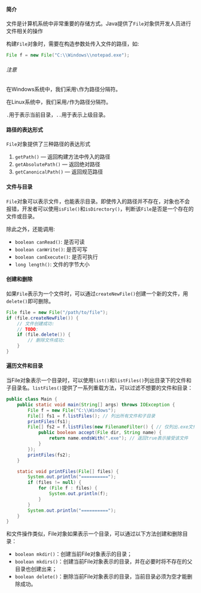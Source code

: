 #### 简介
文件是计算机系统中非常重要的存储方式。Java提供了`File`对象供开发人员进行文件相关的操作

构建`File`对象时，需要在构造参数处传入文件的路径，如:

```java
File f = new File("C:\\Windows\\notepad.exe");
```

###### 注意
在Windows系统中，我们采用`\`作为路径分隔符。

在Linux系统中，我们采用`/`作为路径分隔符。

`.`用于表示当前目录，`..`用于表示上级目录。

#### 路径的表达形式
`File`对象提供了三种路径的表达形式
1. `getPath()` — 返回构建方法中传入的路径
2. `getAbsolutePath()` — 返回绝对路径
3. `getCanonicalPath()` — 返回规范路径

#### 文件与目录
`File`对象可以表示文件，也能表示目录。即使传入的路径并不存在，对象也不会报错，开发者可以使用`isFile()`和`isDirectory()`，判断该`File`是否是一个存在的文件或目录。

除此之外，还能调用:
- `boolean canRead()`: 是否可读
- `boolean canWrite()`: 是否可写
- `boolean canExecute()`: 是否可执行
- `long length()`: 文件的字节大小

#### 创建和删除
如果`File`表示为一个文件时，可以通过`createNewFile()`创建一个新的文件，用`delete()`即可删除。
```java
File file = new File("/path/to/file");
if (file.createNewFile()) {
    // 文件创建成功:
    // TODO:
    if (file.delete()) {
        // 删除文件成功:
    }
}
```

#### 遍历文件和目录

当File对象表示一个目录时，可以使用`list()`和`listFiles()`列出目录下的文件和子目录名。`listFiles()`提供了一系列重载方法，可以过滤不想要的文件和目录：

```java
public class Main {
    public static void main(String[] args) throws IOException {
        File f = new File("C:\\Windows");
        File[] fs1 = f.listFiles(); // 列出所有文件和子目录
        printFiles(fs1);
        File[] fs2 = f.listFiles(new FilenameFilter() { // 仅列出.exe文件
            public boolean accept(File dir, String name) {
                return name.endsWith(".exe"); // 返回true表示接受该文件
            }
        });
        printFiles(fs2);
    }

    static void printFiles(File[] files) {
        System.out.println("==========");
        if (files != null) {
            for (File f : files) {
                System.out.println(f);
            }
        }
        System.out.println("==========");
    }
}
```
和文件操作类似，File对象如果表示一个目录，可以通过以下方法创建和删除目录：

-   `boolean mkdir()`：创建当前File对象表示的目录；
-   `boolean mkdirs()`：创建当前File对象表示的目录，并在必要时将不存在的父目录也创建出来；
-   `boolean delete()`：删除当前File对象表示的目录，当前目录必须为空才能删除成功。